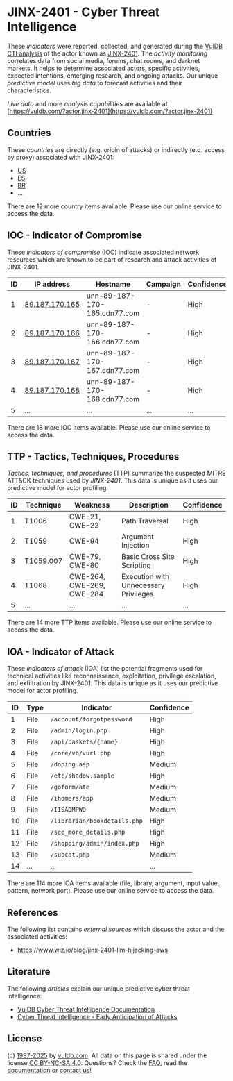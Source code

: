 # JINX-2401 - Cyber Threat Intelligence

These _indicators_ were reported, collected, and generated during the [VulDB CTI analysis](https://vuldb.com/?kb.cti) of the actor known as [JINX-2401](https://vuldb.com/?actor.jinx-2401). The _activity monitoring_ correlates data from social media, forums, chat rooms, and darknet markets. It helps to determine associated actors, specific activities, expected intentions, emerging research, and ongoing attacks. Our unique _predictive model_ uses _big data_ to forecast activities and their characteristics.

_Live data_ and more _analysis capabilities_ are available at [https://vuldb.com/?actor.jinx-2401](https://vuldb.com/?actor.jinx-2401)

## Countries

These _countries_ are directly (e.g. origin of attacks) or indirectly (e.g. access by proxy) associated with JINX-2401:

* [US](https://vuldb.com/?country.us)
* [ES](https://vuldb.com/?country.es)
* [BR](https://vuldb.com/?country.br)
* ...

There are 12 more country items available. Please use our online service to access the data.

## IOC - Indicator of Compromise

These _indicators of compromise_ (IOC) indicate associated network resources which are known to be part of research and attack activities of JINX-2401.

ID | IP address | Hostname | Campaign | Confidence
-- | ---------- | -------- | -------- | ----------
1 | [89.187.170.165](https://vuldb.com/?ip.89.187.170.165) | unn-89-187-170-165.cdn77.com | - | High
2 | [89.187.170.166](https://vuldb.com/?ip.89.187.170.166) | unn-89-187-170-166.cdn77.com | - | High
3 | [89.187.170.167](https://vuldb.com/?ip.89.187.170.167) | unn-89-187-170-167.cdn77.com | - | High
4 | [89.187.170.168](https://vuldb.com/?ip.89.187.170.168) | unn-89-187-170-168.cdn77.com | - | High
5 | ... | ... | ... | ...

There are 18 more IOC items available. Please use our online service to access the data.

## TTP - Tactics, Techniques, Procedures

_Tactics, techniques, and procedures_ (TTP) summarize the suspected MITRE ATT&CK techniques used by _JINX-2401_. This data is unique as it uses our predictive model for actor profiling.

ID | Technique | Weakness | Description | Confidence
-- | --------- | -------- | ----------- | ----------
1 | T1006 | CWE-21, CWE-22 | Path Traversal | High
2 | T1059 | CWE-94 | Argument Injection | High
3 | T1059.007 | CWE-79, CWE-80 | Basic Cross Site Scripting | High
4 | T1068 | CWE-264, CWE-269, CWE-284 | Execution with Unnecessary Privileges | High
5 | ... | ... | ... | ...

There are 14 more TTP items available. Please use our online service to access the data.

## IOA - Indicator of Attack

These _indicators of attack_ (IOA) list the potential fragments used for technical activities like reconnaissance, exploitation, privilege escalation, and exfiltration by JINX-2401. This data is unique as it uses our predictive model for actor profiling.

ID | Type | Indicator | Confidence
-- | ---- | --------- | ----------
1 | File | `/account/forgotpassword` | High
2 | File | `/admin/login.php` | High
3 | File | `/api/baskets/{name}` | High
4 | File | `/core/vb/vurl.php` | High
5 | File | `/doping.asp` | Medium
6 | File | `/etc/shadow.sample` | High
7 | File | `/goform/ate` | Medium
8 | File | `/ihomers/app` | Medium
9 | File | `/IISADMPWD` | Medium
10 | File | `/librarian/bookdetails.php` | High
11 | File | `/see_more_details.php` | High
12 | File | `/shopping/admin/index.php` | High
13 | File | `/subcat.php` | Medium
14 | ... | ... | ...

There are 114 more IOA items available (file, library, argument, input value, pattern, network port). Please use our online service to access the data.

## References

The following list contains _external sources_ which discuss the actor and the associated activities:

* https://www.wiz.io/blog/jinx-2401-llm-hijacking-aws

## Literature

The following _articles_ explain our unique predictive cyber threat intelligence:

* [VulDB Cyber Threat Intelligence Documentation](https://vuldb.com/?kb.cti)
* [Cyber Threat Intelligence - Early Anticipation of Attacks](https://www.scip.ch/en/?labs.20201022)

## License

(c) [1997-2025](https://vuldb.com/?kb.changelog) by [vuldb.com](https://vuldb.com/?kb.about). All data on this page is shared under the license [CC BY-NC-SA 4.0](https://creativecommons.org/licenses/by-nc-sa/4.0/). Questions? Check the [FAQ](https://vuldb.com/?kb.faq), read the [documentation](https://vuldb.com/?kb) or [contact us](https://vuldb.com/?contact)!
